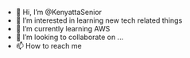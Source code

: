 - 👋 Hi, I’m @KenyattaSenior
- 👀 I’m interested in learning new tech related things
- 🌱 I’m currently learning AWS
- 💞️ I’m looking to collaborate on ...
- 📫 How to reach me 

<!---
KenyattaSenior/KenyattaSenior is a ✨ special ✨ repository because its `README.md` (this file) appears on your GitHub profile.
You can click the Preview link to take a look at your changes.
--->
